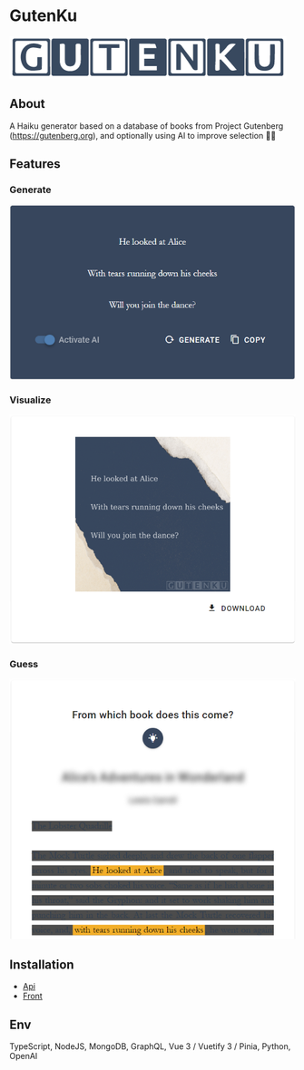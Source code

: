 # GutenKu

<img src="/gutenku-vue/src/assets/img/logo.png/gutenku.png" />

## About

A Haiku generator based on a database of books from Project Gutenberg (https://gutenberg.org), and optionally using AI to improve selection 🗻🌸

## Features

### Generate

<img src="/gutenku-vue/src/assets/img/haiku_card.png" />

### Visualize

<img src="/gutenku-vue/src/assets/img/canvas_card.png" />

### Guess

<img src="/gutenku-vue/src/assets/img/chapter_card.png" />

## Installation

- [Api](/gutenku-api/README.md#installation)
- [Front](/gutenku-api/README.md#installation)

## Env

TypeScript, NodeJS, MongoDB, GraphQL, Vue 3 / Vuetify 3 / Pinia, Python, OpenAI

